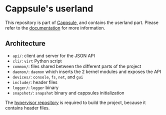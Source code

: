 # Cappsule's userland

This repository is part of [Cappsule](https://github.com/cappsule), and contains
the userland part. Please refer to the
[documentation](https://github.com/cappsule/doc/) for more information.



## Architecture

- `api/`: client and server for the JSON API
- `cli/`: `virt` Python script
- `common/`: files shared between the different parts of the project
- `daemon/`: `daemon` which inserts the 2 kernel modules and exposes the API
- `devices/`: `console`, `fs`, `net`, and `gui`
- `include/`: header files
- `logger/`: `logger` binary
- `snapshot/`: `snapshot` binary and cappsules initialization

The [hypervisor repository](https://github.com/cappsule/hypervisor/) is required
to build the project, because it contains header files.
